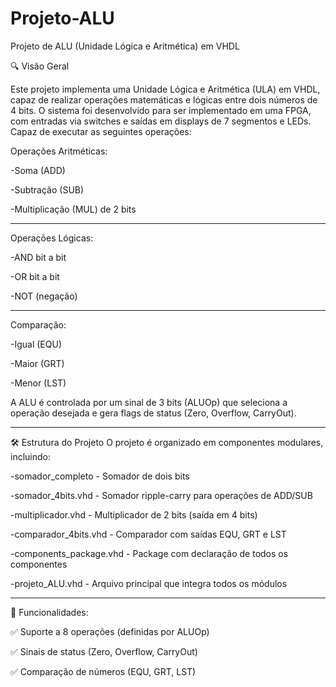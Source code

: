 # Projeto-ALU
Projeto de ALU (Unidade Lógica e Aritmética) em VHDL

🔍 Visão Geral

Este projeto implementa uma Unidade Lógica e Aritmética (ULA) em VHDL, capaz de realizar operações matemáticas e lógicas entre dois números de 4 bits. O sistema foi desenvolvido para ser implementado em uma FPGA, com entradas via switches e saídas em displays de 7 segmentos e LEDs. Capaz de executar as seguintes operações:

Operações Aritméticas:

-Soma (ADD)

-Subtração (SUB)

-Multiplicação (MUL) de 2 bits 

---------------------------------

Operações Lógicas:

-AND bit a bit

-OR bit a bit

-NOT (negação)

---------------------------------

Comparação:

-Igual (EQU)

-Maior (GRT)

-Menor (LST)


A ALU é controlada por um sinal de 3 bits (ALUOp) que seleciona a operação desejada e gera flags de status (Zero, Overflow, CarryOut).

---------------------------------

🛠️ Estrutura do Projeto
O projeto é organizado em componentes modulares, incluindo:

-somador_completo - Somador de dois bits

-somador_4bits.vhd - Somador ripple-carry para operações de ADD/SUB

-multiplicador.vhd - Multiplicador de 2 bits (saída em 4 bits)

-comparador_4bits.vhd - Comparador com saídas EQU, GRT e LST

-components_package.vhd - Package com declaração de todos os componentes

-projeto_ALU.vhd - Arquivo principal que integra todos os módulos

---------------------------------

🎯 Funcionalidades:

✅ Suporte a 8 operações (definidas por ALUOp)

✅ Sinais de status (Zero, Overflow, CarryOut)

✅ Comparação de números (EQU, GRT, LST)


